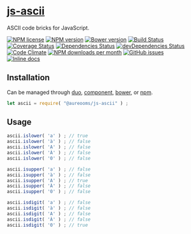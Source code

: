 [js-ascii](http://aureooms.github.io/js-ascii)
==

ASCII code bricks for JavaScript.

[![NPM license](http://img.shields.io/npm/l/@aureooms/js-ascii.svg?style=flat)](https://raw.githubusercontent.com/aureooms/js-ascii/master/LICENSE)
[![NPM version](http://img.shields.io/npm/v/@aureooms/js-ascii.svg?style=flat)](https://www.npmjs.org/package/@aureooms/js-ascii)
[![Bower version](http://img.shields.io/bower/v/@aureooms/js-ascii.svg?style=flat)](http://bower.io/search/?q=@aureooms/js-ascii)
[![Build Status](http://img.shields.io/travis/aureooms/js-ascii.svg?style=flat)](https://travis-ci.org/aureooms/js-ascii)
[![Coverage Status](http://img.shields.io/coveralls/aureooms/js-ascii.svg?style=flat)](https://coveralls.io/r/aureooms/js-ascii)
[![Dependencies Status](http://img.shields.io/david/aureooms/js-ascii.svg?style=flat)](https://david-dm.org/aureooms/js-ascii#info=dependencies)
[![devDependencies Status](http://img.shields.io/david/dev/aureooms/js-ascii.svg?style=flat)](https://david-dm.org/aureooms/js-ascii#info=devDependencies)
[![Code Climate](http://img.shields.io/codeclimate/github/aureooms/js-ascii.svg?style=flat)](https://codeclimate.com/github/aureooms/js-ascii)
[![NPM downloads per month](http://img.shields.io/npm/dm/@aureooms/js-ascii.svg?style=flat)](https://www.npmjs.org/package/@aureooms/js-ascii)
[![GitHub issues](http://img.shields.io/github/issues/aureooms/js-ascii.svg?style=flat)](https://github.com/aureooms/js-ascii/issues)
[![Inline docs](http://inch-ci.org/github/aureooms/js-ascii.svg?branch=master&style=shields)](http://inch-ci.org/github/aureooms/js-ascii)

## Installation

Can be managed through [duo](https://github.com/duojs/duo),
[component](https://github.com/componentjs/component),
[bower](https://github.com/bower/bower), or
[npm](https://github.com/npm/npm).

```js
let ascii = require( "@aureooms/js-ascii" ) ;
```

## Usage

```js
ascii.islower( 'a' ) ; // true
ascii.islower( 'à' ) ; // false
ascii.islower( 'A' ) ; // false
ascii.islower( 'À' ) ; // false
ascii.islower( '0' ) ; // false

ascii.isupper( 'a' ) ; // false
ascii.isupper( 'à' ) ; // false
ascii.isupper( 'A' ) ; // true
ascii.isupper( 'À' ) ; // false
ascii.isupper( '0' ) ; // false

ascii.isdigit( 'a' ) ; // false
ascii.isdigit( 'à' ) ; // false
ascii.isdigit( 'A' ) ; // false
ascii.isdigit( 'À' ) ; // false
ascii.isdigit( '0' ) ; // true
```
